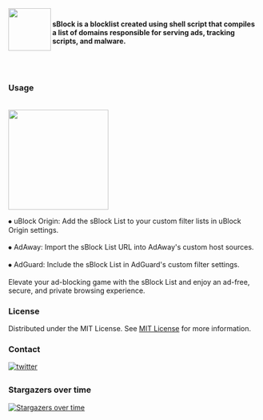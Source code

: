 <img align="left" height="85" src="https://camo.githubusercontent.com/54c5b0a3b74fcac5bdf3d66e1af7514779df10b8bb4cd42e22d90b0af1489ee0/68747470733a2f2f692e706f7374696d672e63632f7a58396d324b396e2f732d312e706e67"  />

###
<h4 align="left">sBlock is a blocklist created using shell script that compiles a list of domains responsible for serving ads, tracking scripts, and malware.</h4>
<br></br>

### Usage
<br clear="both">

<div align="left">
  <img height="200" src="https://i.postimg.cc/59Qskz3S/Screenshot-2025-02-15-230321.png"  />
</div>

<p align="left">
  
  ⦁ uBlock Origin: Add the sBlock List to your custom filter lists in uBlock Origin settings.<br><br>
  ⦁ AdAway: Import the sBlock List URL into AdAway's custom host sources.<br><br>
  ⦁ AdGuard: Include the sBlock List in AdGuard's custom filter settings.<br><br>
  Elevate your ad-blocking game with the sBlock List and enjoy an ad-free, secure, and private browsing experience.</p>

###
### License

Distributed under the MIT License. See [MIT License](https://opensource.org/licenses/MIT) for more information.

### Contact

<a href="https://twitter.com/swastiksagarr" target="_blank">
<img src=https://img.shields.io/badge/twitter-%2300acee.svg?&style=for-the-badge&logo=twitter&logoColor=white alt=twitter style="margin-bottom: 5px;" />
</a>

### Stargazers over time
[![Stargazers over time](https://starchart.cc/swastiksagar/sblock.svg?variant=adaptive)](https://starchart.cc/swastiksagar/sblock)
